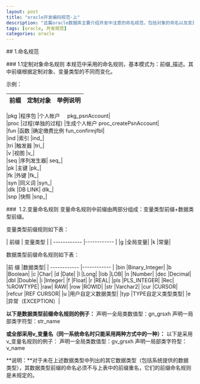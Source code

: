 ```yaml
---
layout: post
title: "oracle开发编码规范-上"
description: "这篇oracle数据库主要介绍开发中注意的命名规范，包括对象的命名以及变量的命名规范"
tags: [oracle, 开发规范]
categories: oracle
---
```


## 1.命名规范

### 1.1定制对象命名规则
本规范中采用的命名规则，基本模式为：前缀_描述。其中前缀根据定制对象、变量类型的不同而变化。

示例：   

前缀|定制对象|举例说明  
-|-|-

|pkg    |程序包    |个人帐户     pkg_psnAccount|  
|proc    |过程(单独的过程)    |生成个人帐户 proc_createPsnAccount|  
|fun    |函数    |确定缴费比例 fun_confirmjfbl|  
|ind    |索引    |ind_|  
|tri    |触发器    |tri_|  
|v    |视图    |v_|  
|seq    |序列发生器|    seq_|   
|pk    |主键    |pk_|   
|fk    |外键    |fk_|  
|syn    |同义词    |syn_|   
|dlk    |DB LINK|    dlk_|   
|snp    |快照    |snp_|   

###     1.2.变量命名规则
变量命名规则中前缀由两部分组成：变量类型前缀+数据类型前缀。<br>

变量类型前缀规则如下表：

| 前缀    | 变量类型 | 
| ------------ |------------ |
|g    |全局变量|
|k    |常量|

数据类型前缀命名规则如下表： 

|前 缀    |数据类型|
| ------------ |------------ |
|bin    |Binary_Integer|
|b    |Boolean|
|c    |Char|
|d    |Date|
|l    |Long|
|lob    |LOB|
|n    |Number|
|dec    |Decimal|
|dbl    |Double|
|i    |Integer|
|f    |Float|
|r    |REAL|
|pls    |PLS_INTEGER|
|Rec|    %ROWTYPE|
|raw|    RAW|
|row    |ROWID|
|str    |Varchar2|
|cur    |CURSOR|
|refcur    |REF CURSOR|
|u    |用户自定义数据类型|
|typ    |TYPE自定义类型类型|
|e    |异常（EXCEPTION）|

**以下是数据类型前缀命名规则的例子：**
声明一全局类数值型：gn_grsxh
声明一局部类字符型：str_name

**或全部采用v_变量名（同一系统命名时只能采用两种方式中的一种）：**
以下是采用v_变量名规则的例子：
声明一全局类数值型：gv_grsxh
声明一局部类字符型：v_name

**说明：**对于未在上述数据类型中列出的其它数据类型（包括系统提供的数据类型），其数据类型前缀的命名必须不与上表中的前缀重名，它们的前缀命名规则是未规定的。

